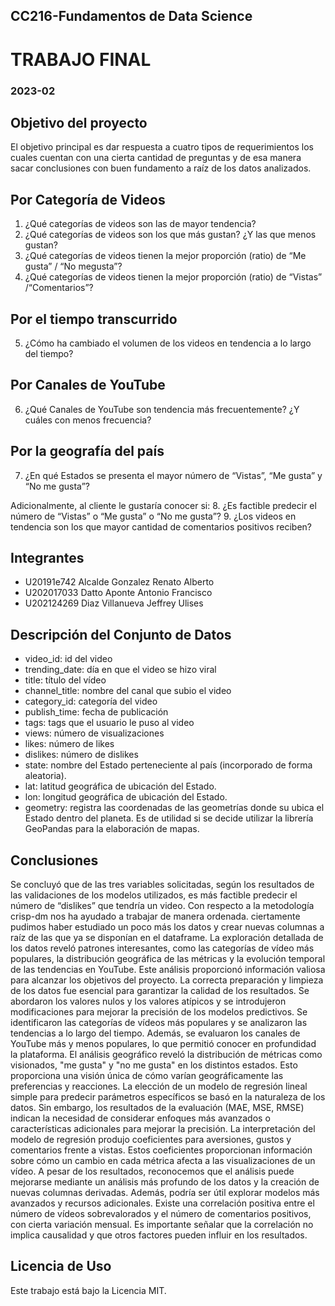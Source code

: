 ## CC216-Fundamentos de Data Science
# TRABAJO FINAL
### 2023-02

## Objetivo del proyecto

El objetivo principal es dar respuesta a cuatro tipos de requerimientos los cuales cuentan con una cierta cantidad de preguntas y de esa manera sacar conclusiones con buen fundamento a raíz de los datos analizados.

## **Por Categoría de Videos**
1. ¿Qué categorías de videos son las de mayor tendencia?
2. ¿Qué categorías de videos son los que más gustan? ¿Y las que menos gustan?
3. ¿Qué categorías de videos tienen la mejor proporción (ratio) de “Me gusta” / “No megusta”?
4. ¿Qué categorías de videos tienen la mejor proporción (ratio) de “Vistas” /“Comentarios”?

## **Por el tiempo transcurrido**
5. ¿Cómo ha cambiado el volumen de los videos en tendencia a lo largo del tiempo?

## **Por Canales de YouTube**
6. ¿Qué Canales de YouTube son tendencia más frecuentemente? ¿Y cuáles con menos frecuencia?

## **Por la geografía del país**
7. ¿En qué Estados se presenta el mayor número de “Vistas”, “Me gusta” y “No me gusta”?

Adicionalmente, al cliente le gustaría conocer si:
8. ¿Es factible predecir el número de “Vistas” o “Me gusta” o “No me gusta”?
9. ¿Los videos en tendencia son los que mayor cantidad de comentarios positivos reciben?

## **Integrantes**
- U20191e742 Alcalde Gonzalez Renato Alberto
- U202017033 Datto Aponte Antonio Francisco
- U202124269 Diaz Villanueva Jeffrey Ulises

## **Descripción del Conjunto de Datos**
- video_id: id del video
- trending_date: día en que el video se hizo viral
- title: título del vídeo
- channel_title: nombre del canal que subio el video
- category_id: categoría del video
- publish_time: fecha de publicación
- tags: tags que el usuario le puso al video
- views: número de visualizaciones
- likes: número de likes
- dislikes: número de dislikes
- state: nombre del Estado perteneciente al país (incorporado de forma aleatoria).
- lat: latitud geográfica de ubicación del Estado. 
- lon: longitud geográfica de ubicación del Estado.
- geometry: registra las coordenadas de las geometrías donde su ubica el Estado dentro del planeta. Es de utilidad si se decide utilizar la librería GeoPandas para la elaboración de mapas.

## **Conclusiones**
Se concluyó que de las tres variables solicitadas, según los resultados de las validaciones de los modelos utilizados, es más factible predecir el número de “dislikes” que tendría un video.
Con respecto a la metodología crisp-dm nos ha ayudado a trabajar de manera ordenada. ciertamente pudimos haber estudiado un poco más los datos y crear nuevas columnas a raíz de las que ya se disponían en el dataframe.
La exploración detallada de los datos reveló patrones interesantes, como las categorías de vídeo más populares, la distribución geográfica de las métricas y la evolución temporal de las tendencias en YouTube. Este análisis proporcionó información valiosa para alcanzar los objetivos del proyecto.
La correcta preparación y limpieza de los datos fue esencial para garantizar la calidad de los resultados. Se abordaron los valores nulos y los valores atípicos y se introdujeron modificaciones para mejorar la precisión de los modelos predictivos.
Se identificaron las categorías de vídeos más populares y se analizaron las tendencias a lo largo del tiempo. Además, se evaluaron los canales de YouTube más y menos populares, lo que permitió conocer en profundidad la plataforma.
El análisis geográfico reveló la distribución de métricas como visionados, "me gusta" y "no me gusta" en los distintos estados. Esto proporciona una visión única de cómo varían geográficamente las preferencias y reacciones.
La elección de un modelo de regresión lineal simple para predecir parámetros específicos se basó en la naturaleza de los datos. Sin embargo, los resultados de la evaluación (MAE, MSE, RMSE) indican la necesidad de considerar enfoques más avanzados o características adicionales para mejorar la precisión.
La interpretación del modelo de regresión produjo coeficientes para aversiones, gustos y comentarios frente a vistas. Estos coeficientes proporcionan información sobre cómo un cambio en cada métrica afecta a las visualizaciones de un vídeo.
A pesar de los resultados, reconocemos que el análisis puede mejorarse mediante un análisis más profundo de los datos y la creación de nuevas columnas derivadas. Además, podría ser útil explorar modelos más avanzados y recursos adicionales.
Existe una correlación positiva entre el número de vídeos sobrevalorados y el número de comentarios positivos, con cierta variación mensual. Es importante señalar que la correlación no implica causalidad y que otros factores pueden influir en los resultados.

## **Licencia de Uso**
Este trabajo está bajo la Licencia MIT.
